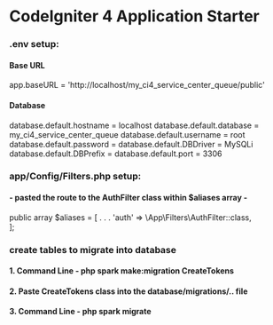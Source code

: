 # CodeIgniter 4 Application Starter


### .env setup:

#### Base URL
app.baseURL = 'http://localhost/my_ci4_service_center_queue/public'


#### Database 
database.default.hostname = localhost
database.default.database = my_ci4_service_center_queue
database.default.username = root
database.default.password = 
database.default.DBDriver = MySQLi
database.default.DBPrefix =
database.default.port = 3306




### app/Config/Filters.php setup:

#### - pasted the route to the AuthFilter class within $aliases array -

public array $aliases = [
	.
	.
	.
        'auth'    => \App\Filters\AuthFilter::class,  
    ];



 ### create tables to migrate into database

 #### 1. Command Line - php spark make:migration CreateTokens
 #### 2. Paste CreateTokens class into the database/migrations/.. file
 #### 3. Command Line - php spark migrate
